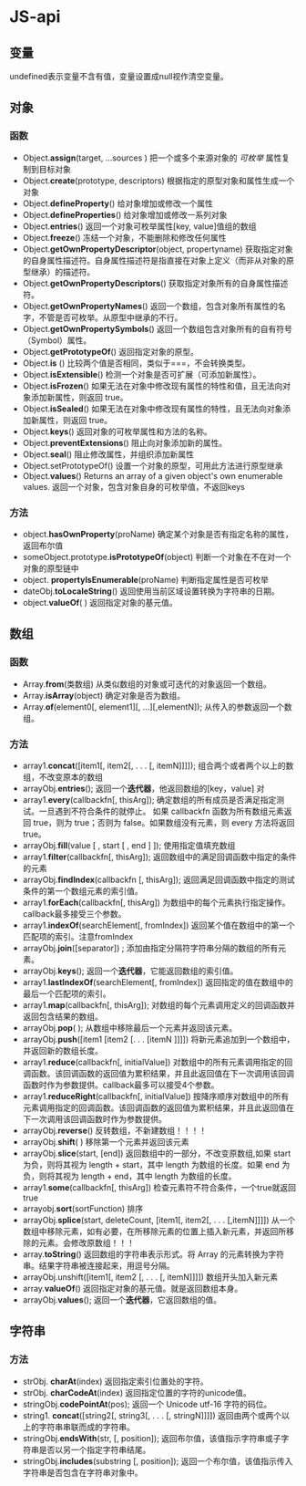 # JS-api
## 变量
undefined表示变量不含有值，变量设置成null视作清空变量。
## 对象
### 函数
* Object.**assign**(target, ...sources )
把一个或多个来源对象的 _可枚举_ 属性复制到目标对象
* Object.**create**(prototype, descriptors)
根据指定的原型对象和属性生成一个对象
* Object.**defineProperty**()
给对象增加或修改一个属性
* Object.**defineProperties**()
给对象增加或修改一系列对象
* Object.**entries**() 
返回一个对象可枚举属性[key, value]值组的数组
* Object.**freeze**()
冻结一个对象，不能删除和修改任何属性
* Object.**getOwnPropertyDescriptor**(object, propertyname)
获取指定对象的自身属性描述符。自身属性描述符是指直接在对象上定义（而非从对象的原型继承）的描述符。
* Object.**getOwnPropertyDescriptors**()
获取指定对象所有的自身属性描述符。
* Object.**getOwnPropertyNames**()
返回一个数组，包含对象所有属性的名字，不管是否可枚举。从原型中继承的不行。
* Object.**getOwnPropertySymbols**()
返回一个数组包含对象所有的自有符号（Symbol）属性。
* Object.**getPrototypeOf**()
返回指定对象的原型。
* Object.**is** ()
比较两个值是否相同，类似于===，不会转换类型。
* Object.**isExtensible**()
检测一个对象是否可扩展（可添加新属性）。
* Object.**isFrozen**()
如果无法在对象中修改现有属性的特性和值，且无法向对象添加新属性，则返回 true。
* Object.**isSealed**()
如果无法在对象中修改现有属性的特性，且无法向对象添加新属性，则返回 true。
* Object.**keys**()
返回对象的可枚举属性和方法的名称。
* Object.**preventExtensions**()
阻止向对象添加新的属性。
* Object.**seal**()
阻止修改属性，并组织添加新属性
* Object.setPrototypeOf()
设置一个对象的原型，可用此方法进行原型继承
* Object.**values**() 
Returns an array of a given object's own enumerable values.
返回一个对象，包含对象自身的可枚举值，不返回keys

### 方法
* object.**hasOwnProperty**(proName)
确定某个对象是否有指定名称的属性，返回布尔值
* someObject.prototype.**isPrototypeOf**(object)
判断一个对象在不在对一个对象的原型链中
* object. **propertyIsEnumerable**(proName)
判断指定属性是否可枚举
* dateObj.**toLocaleString**() 
返回使用当前区域设置转换为字符串的日期。
* object.**valueOf**( )
返回指定对象的基元值。

## 数组
### 函数
* Array.**from**(类数组)
从类似数组的对象或可迭代的对象返回一个数组。
* Array.**isArray**(object) 
确定对象是否为数组。
* Array.**of**(element0[, element1][, ...][,elementN]);
从传入的参数返回一个数组。

### 方法
* array1.**concat**([item1[, item2[, . . . [, itemN]]]]);
组合两个或者两个以上的数组，不改变原本的数组
* arrayObj.**entries**();
返回一个**迭代器**，他返回数组的[key，value]  对
* array1.**every**(callbackfn[, thisArg]);
确定数组的所有成员是否满足指定测试。一旦遇到不符合条件的就停止。
如果 callbackfn 函数为所有数组元素返回 true，则为 true；否则为 false。如果数组没有元素，则 every 方法将返回 true。
* arrayObj.**fill**(value [ , start [ , end ] ]);
使用指定值填充数组
* array1.**filter**(callbackfn[, thisArg]);
返回数组中的满足回调函数中指定的条件的元素
* arrayObj.**findIndex**(callbackfn [, thisArg]);
返回满足回调函数中指定的测试条件的第一个数组元素的索引值。
* array1.**forEach**(callbackfn[, thisArg])
为数组中的每个元素执行指定操作。callback最多接受三个参数。
* array1.**indexOf**(searchElement[, fromIndex])
返回某个值在数组中的第一个匹配项的索引。注意fromIndex
* arrayObj.**join**([separator]) ;
添加由指定分隔符字符串分隔的数组的所有元素。
* arrayObj.**keys**();
返回一个**迭代器**，它能返回数组的索引值。
* array1.**lastIndexOf**(searchElement[, fromIndex])
返回指定的值在数组中的最后一个匹配项的索引。
* array1.**map**(callbackfn[, thisArg]);
对数组的每个元素调用定义的回调函数并返回包含结果的数组。
* arrayObj.**pop**( );
从数组中移除最后一个元素并返回该元素。
* arrayObj.**push**([item1 [item2 [. . . [itemN ]]]])
将新元素追加到一个数组中，并返回新的数组长度。
* array1.**reduce**(callbackfn[, initialValue])
对数组中的所有元素调用指定的回调函数。该回调函数的返回值为累积结果，并且此返回值在下一次调用该回调函数时作为参数提供。callback最多可以接受4个参数。
* array1.**reduceRight**(callbackfn[, initialValue])
按降序顺序对数组中的所有元素调用指定的回调函数。该回调函数的返回值为累积结果，并且此返回值在下一次调用该回调函数时作为参数提供。
* arrayObj.**reverse**() 
反转数组，不新建数组！！！！
* arrayObj.**shift**( )
移除第一个元素并返回该元素
* arrayObj.**slice**(start, [end]) 
返回数组中的一部分，不改变原数组,如果 start 为负，则将其视为 length + start，其中 length 为数组的长度。如果 end 为负，则将其视为 length + end，其中 length 为数组的长度。
* array1.**some**(callbackfn[, thisArg])
检查元素符不符合条件，一个true就返回true
* arrayobj.**sort**(sortFunction) 
排序
* arrayObj.**splice**(start, deleteCount, [item1[, item2[, . . . [,itemN]]]])
从一个数组中移除元素，如有必要，在所移除元素的位置上插入新元素，并返回所移除的元素。会修改原数组！！！
* array.**toString**()
返回数组的字符串表示形式。将 Array 的元素转换为字符串。结果字符串被连接起来，用逗号分隔。
* arrayObj.unshift([item1[, item2 [, . . . [, itemN]]]])
数组开头加入新元素
* array.**valueOf**()
返回指定对象的基元值。就是返回数组本身。
* arrayObj.**values**();
返回一个**迭代器**，它返回数组的值。

## 字符串
### 方法
* strObj. **charAt**(index)
返回指定索引位置处的字符。
* strObj. **charCodeAt**(index)
返回指定位置的字符的unicode值。
* stringObj.**codePointAt**(pos);
返回一个 Unicode utf-16 字符的码位。
* string1. **concat**([string2[, string3[, . . . [, stringN]]]])
返回由两个或两个以上的字符串串联而成的字符串。
* stringObj.**endsWith**(str, [, position]);
返回布尔值，该值指示字符串或子字符串是否以另一个指定字符串结尾。
* stringObj.**includes**(substring [, position]);
返回一个布尔值，该值指示传入字符串是否包含在字符串对象中。